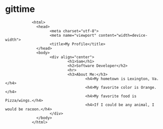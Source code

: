 # gittime
<!DOCTYPE html>
                <html>
                  <head>
                        <meta charset="utf-8">
                        <meta name="viewport" content="width=device-width">
                        <title>My Profile</title>
                  </head>
                  <body>
                        <div align="center">
                                <h1>Sam</h1>
                                <h2>Software Developer</h2>
                                <hr>
                                <h3>About Me:</h3>
                                        <h4>My hometown is Lexington, Va.</h4>
                                        <h4>My favorite color is Orange.</h4>
                                        <h4>My favorite food is Pizza/wings.</h4>
                                        <h4>If I could be any animal, I would be racoon.</h4>
                        </div>
                  </body>
                </html>
